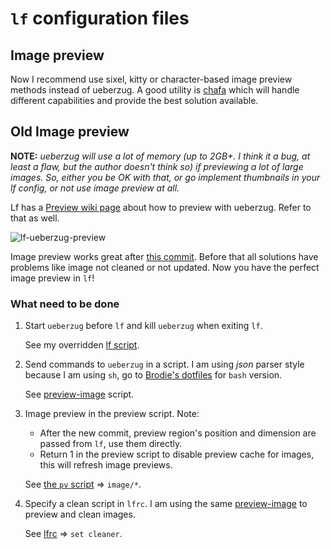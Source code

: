 # `lf` configuration files

## Image preview

Now I recommend use sixel, kitty or character-based image preview methods instead of ueberzug. A good utility is [chafa](https://github.com/hpjansson/chafa) which will handle different capabilities and provide the best solution available.

## Old Image preview

**NOTE:** *ueberzug will use a lot of memory (up to 2GB+. I think it a bug, at least a flaw, but the author doesn't think so) if previewing a lot of large images. So, either you be OK with that, or go implement thumbnails in your lf config, or not use image preview at all.*

Lf has a [Preview wiki page](https://github.com/gokcehan/lf/wiki/Previews) about how to preview with ueberzug. Refer to that as well.

![lf-ueberzug-preview](https://user-images.githubusercontent.com/12032219/103355663-c0f43f80-4ae9-11eb-9627-a70f8cec5d1c.gif)

Image preview works great after [this commit](https://github.com/gokcehan/lf/commit/82f03102a51fc192b69cd9d7cc52fac9f2c67211). Before that all solutions have problems like image not cleaned or not updated. Now you have the perfect image preview in `lf`!

### What need to be done

1. Start `ueberzug` before `lf` and kill `ueberzug` when exiting `lf`.

   See my overridden [lf script](.local/bin/lf).

2. Send commands to `ueberzug` in a script. I am using *json* parser style because I am using `sh`, go to [Brodie's dotfiles](https://github.com/BrodieRobertson/dotfiles) for `bash` version.

   See [preview-image](.local/bin/preview-image) script.

3. Image preview in the preview script. Note:
   - After the new commit, preview region's position and dimension are passed from `lf`, use them directly.
   - Return 1 in the preview script to disable preview cache for images, this will refresh image previews.

   See [the `pv` script](.local/bin/pv) => `image/*`.

4. Specify a clean script in `lfrc`. I am using the same [preview-image](.local/bin/preview-image) to preview and clean images.

   See [lfrc](.config/lf/lfrc) => `set cleaner`.
